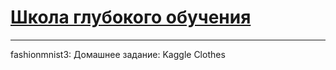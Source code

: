 # [Школа глубокого обучения](https://www.dlschool.org/)  
***
fashionmnist3: Домашнее задание: Kaggle Clothes
